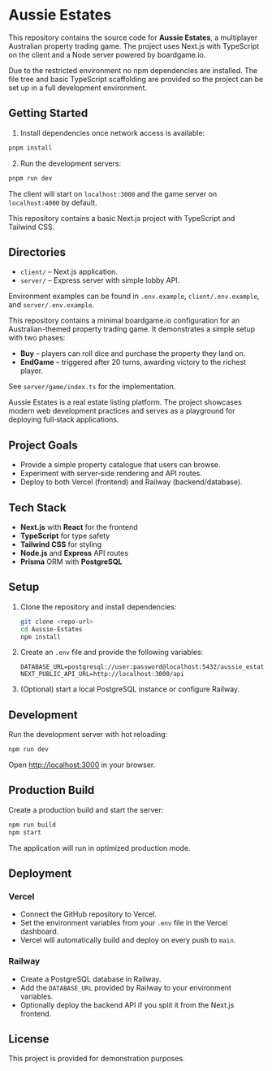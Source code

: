# Aussie Estates

This repository contains the source code for **Aussie Estates**, a multiplayer Australian property trading game. The project uses Next.js with TypeScript on the client and a Node server powered by boardgame.io.

Due to the restricted environment no npm dependencies are installed. The file tree and basic TypeScript scaffolding are provided so the project can be set up in a full development environment.

## Getting Started

1. Install dependencies once network access is available:

```bash
pnpm install
```

2. Run the development servers:

```bash
pnpm run dev
```

The client will start on `localhost:3000` and the game server on `localhost:4000` by default.

This repository contains a basic Next.js project with TypeScript and Tailwind CSS.

## Directories

- `client/` – Next.js application.
- `server/` – Express server with simple lobby API.

Environment examples can be found in `.env.example`, `client/.env.example`, and `server/.env.example`.


This repository contains a minimal boardgame.io configuration for an Australian-themed property trading game. It demonstrates a simple setup with two phases:

- **Buy** – players can roll dice and purchase the property they land on.
- **EndGame** – triggered after 20 turns, awarding victory to the richest player.

See `server/game/index.ts` for the implementation.

Aussie Estates is a real estate listing platform. The project showcases modern web development practices and serves as a playground for deploying full‑stack applications.

## Project Goals

- Provide a simple property catalogue that users can browse.
- Experiment with server‑side rendering and API routes.
- Deploy to both Vercel (frontend) and Railway (backend/database).

## Tech Stack

- **Next.js** with **React** for the frontend
- **TypeScript** for type safety
- **Tailwind CSS** for styling
- **Node.js** and **Express** API routes
- **Prisma** ORM with **PostgreSQL**

## Setup

1. Clone the repository and install dependencies:
   ```bash
   git clone <repo-url>
   cd Aussie-Estates
   npm install
   ```
2. Create an `.env` file and provide the following variables:
   ```
   DATABASE_URL=postgresql://user:password@localhost:5432/aussie_estates
   NEXT_PUBLIC_API_URL=http://localhost:3000/api
   ```
3. (Optional) start a local PostgreSQL instance or configure Railway.

## Development

Run the development server with hot reloading:
```bash
npm run dev
```
Open <http://localhost:3000> in your browser.

## Production Build

Create a production build and start the server:
```bash
npm run build
npm start
```
The application will run in optimized production mode.

## Deployment

### Vercel

- Connect the GitHub repository to Vercel.
- Set the environment variables from your `.env` file in the Vercel dashboard.
- Vercel will automatically build and deploy on every push to `main`.

### Railway

- Create a PostgreSQL database in Railway.
- Add the `DATABASE_URL` provided by Railway to your environment variables.
- Optionally deploy the backend API if you split it from the Next.js frontend.

## License

This project is provided for demonstration purposes.

